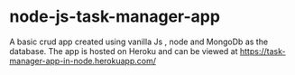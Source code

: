 # node-js-task-manager-app
A  basic crud app created using vanilla Js  , node and MongoDb as the database.
The app is hosted on Heroku and can be viewed at https://task-manager-app-in-node.herokuapp.com/
